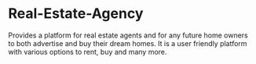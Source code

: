 # Real-Estate-Agency
Provides a platform for real estate agents and  for any future home owners to both advertise and buy their dream homes. It is a user friendly platform with various options to rent, buy and many more.
